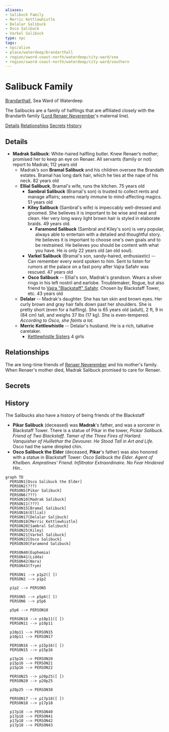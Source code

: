 ```yaml
---
aliases: 
- Salibuck Family
- Merric Kettlewhistle
- Delalar Salibuck
- Osco Salibuck
- Varkel Salibuck
type: npc
tags:
- npc/alive
- place/waterdeep/brandarthall
- region/sword-coast-north/waterdeep/city-ward/sea
- region/sword-coast-north/waterdeep/city-ward/southern
---
```

# Salibuck Family
<span class="subhead">[Brandarthall](../../places/waterdeep/brandarthall.md), Sea Ward of Waterdeep</span>

The Salibucks are a family of halflings that are affiliated closely with the Brandarth family ([Lord Renaer Neverember](renaer-neverember.md)'s maternal line).

<span class="nav">[Details](#Details) [Relationships](#Relationships) [Secrets](#Secrets) [History](#History)</span>

## Details

- **Madrak Salibuck**: White-haired halfling butler. Knew Renaer’s mother; promised her to keep an eye on Renaer.  All servants (family or not) report to Madrak; 112 years old
    - Madrak’s son **Bramal Salibuck** and his children oversee the Brandath estates. Bramal has long dark hair, which he ties at the nape of his neck. 82 years old
    - **Ellial Salibuck**, Bramal's wife, runs the kitchen. 75 years old
        - **Sambral Salibuck** (Bramal's son) is trusted to collect rents and manage affairs; seems nearly immune to mind-affecting magics. 51 years old
        - **Kiley Salibuck** (Sambral's wife) is impeccably well-dressed and groomed. She believes it is important to be wise and neat and clean. Her very long wavy light brown hair is styled in elaborate braids. 49 years old.
            - **Faramond Salibuck** (Sambral and Kiley's son) is very popular, always able to entertain with a detailed and thoughtful story. He believes it is important to choose one's own goals and to be restrained. He believes you should be content with what you have. He is only 22 years old (an old soul).
        - **Varkel Salibuck** (Bramal's son, sandy-haired, enthusiastic) -- Can remember every word spoken to him. Sent to listen for rumors at the palace on a fast pony after Vajra Safahr was rescued. 47 years old
        - **Osco Salibuck** -- Ellial's son, Madrak's grandson. Wears a silver rings in his left nostril and earlobe. Troublemaker, Rogue, but also friend to [Vajra "Blackstaff" Safahr](waterdeep/vajra-safahr.md). Chosen by Blackstaff Tower, etc. 43 years old
    - **Delalar** -- Madrak's daughter.  She has tan skin and brown eyes. Her curly brown and gray hair falls down past her shoulders. She is pretty short (even for a halfling). She is 65 years old (adult), 2 ft, 9 in (84 cm) tall, and weighs 37 lbs (17 kg). She is even-tempered. *According to Osco, she faints a lot.*
    - **Merric Kettlewhistle** -- Delalar's husband. He is a rich, talkative caretaker. 
        - [Kettlewhistle Sisters](kettlewhistle-sisters.md) 4 girls

## Relationships

The are long-time friends of [Renaer Neverember](../../../compendium/bestiary/humanoid/renaer-neverember.md) and his mother's family.  When Renaer's mother died, Madrak Salibuck promised to care for Renaer.

## Secrets

## History

The Salibucks also have a history of being friends of the Blackstaff

- **Pikar Salibuck** (deceased) was **Madrak**'s father, and was a sorcerer in Blackstaff Tower. There is a statue of Pikar in the tower, *Pickar Salibuck. Friend of Two Blackstaff. Tamer of the Three Fires of Harlard. Vanquisher of Huillethar the Devourer. He Stood Tall in Art and Life.*  Osco had the same dimpled chin.
- **Osco Salibuck the Elder** (deceased, **Pikar**'s father) was also honored with a statue in Blackstaff Tower: *Osco Salibuck the Elder. Agent of Khelben. Ampratines' Friend. Infiltrator Extraordinaire. No Fear Hindered Hin.*.

```mermaid
graph TD
  PERSON1[Osco Salibuck the Elder]
  PERSON2(???)
  PERSON5[Pikar Salibuck]
  PERSON6(???)
  PERSON10[Madrak Salibuck]
  PERSON11(???)
  PERSON15[Bramal Salibuck]
  PERSON16(Ellial)
  PERSON17(Delalar Salibuck)
  PERSON18[Merric Kettlewhistle]
  PERSON20[Sambral Salibuck]
  PERSON25(Kiley)
  PERSON21[Varkel Salibuck]
  PERSON22[Osco Salibuck]
  PERSON30[Faramond Salibuck]

  PERSON40(Euphemia)
  PERSON41(Lidda)
  PERSON42(Nora)
  PERSON43(Trym)

  PERSON1 --> p1p2([ ])
  PERSON2 --> p1p2

  p1p2 --> PERSON5

  PERSON5 --> p5p6([ ])
  PERSON6 --> p5p6

  p5p6 --> PERSON10

  PERSON10 --> p10p11([ ])
  PERSON11 --> p10p11

  p10p11 --> PERSON15
  p10p11 --> PERSON17

  PERSON16 --> p15p16([ ])
  PERSON15 --> p15p16

  p15p16 --> PERSON20
  p15p16 --> PERSON21
  p15p16 --> PERSON22

  PERSON25 --> p20p25([ ])
  PERSON20 --> p20p25

  p20p25 --> PERSON30

  PERSON17 --> p17p18([ ])
  PERSON18 --> p17p18

  p17p18 --> PERSON40
  p17p18 --> PERSON41
  p17p18 --> PERSON42
  p17p18 --> PERSON43
```